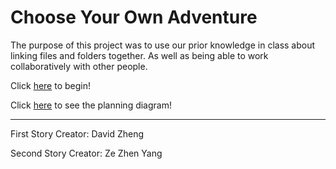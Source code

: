 # Choose Your Own Adventure

The purpose of this project was to use our prior knowledge in class about linking files and folders together. As well as being able to work collaboratively with other people.

Click [here](beginning.md) to begin!

Click [here](https://docs.google.com/drawings/d/1fFGO9SQ7wHhwUIaSx6R7rnEZyibuOb9Tk0wqLiZK7W8/edit?usp=sharing) to see the planning diagram!

---
First Story Creator: David Zheng

Second Story Creator: Ze Zhen Yang